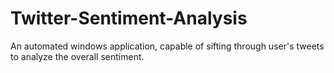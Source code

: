 # Twitter-Sentiment-Analysis
An automated windows application, capable of sifting through user's tweets to analyze the overall sentiment.
